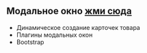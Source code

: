 ## Модальное окно [жми сюда](https://miroshairk.github.io/Modal-window/)
- Динамическое создание карточек товара
- Плагины модальных окон
- Bootstrap
